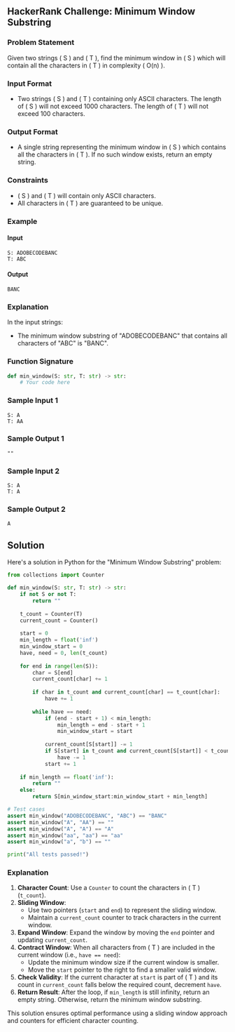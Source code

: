 ## HackerRank Challenge: Minimum Window Substring

### Problem Statement

Given two strings \( S \) and \( T \), find the minimum window in \( S \) which will contain all the characters in \( T \) in complexity \( O(n) \).

### Input Format

- Two strings \( S \) and \( T \) containing only ASCII characters. The length of \( S \) will not exceed 1000 characters. The length of \( T \) will not exceed 100 characters.

### Output Format

- A single string representing the minimum window in \( S \) which contains all the characters in \( T \). If no such window exists, return an empty string.

### Constraints

- \( S \) and \( T \) will contain only ASCII characters.
- All characters in \( T \) are guaranteed to be unique.

### Example

#### Input
```
S: ADOBECODEBANC
T: ABC
```

#### Output
```
BANC
```

### Explanation

In the input strings:
- The minimum window substring of "ADOBECODEBANC" that contains all characters of "ABC" is "BANC".

### Function Signature
```python
def min_window(S: str, T: str) -> str:
    # Your code here
```

### Sample Input 1
```
S: A
T: AA
```

### Sample Output 1
```
""
```

### Sample Input 2
```
S: A
T: A
```

### Sample Output 2
```
A
```

## Solution

Here's a solution in Python for the "Minimum Window Substring" problem:

```python
from collections import Counter

def min_window(S: str, T: str) -> str:
    if not S or not T:
        return ""
    
    t_count = Counter(T)
    current_count = Counter()
    
    start = 0
    min_length = float('inf')
    min_window_start = 0
    have, need = 0, len(t_count)
    
    for end in range(len(S)):
        char = S[end]
        current_count[char] += 1
        
        if char in t_count and current_count[char] == t_count[char]:
            have += 1
        
        while have == need:
            if (end - start + 1) < min_length:
                min_length = end - start + 1
                min_window_start = start
            
            current_count[S[start]] -= 1
            if S[start] in t_count and current_count[S[start]] < t_count[S[start]]:
                have -= 1
            start += 1
    
    if min_length == float('inf'):
        return ""
    else:
        return S[min_window_start:min_window_start + min_length]

# Test cases
assert min_window("ADOBECODEBANC", "ABC") == "BANC"
assert min_window("A", "AA") == ""
assert min_window("A", "A") == "A"
assert min_window("aa", "aa") == "aa"
assert min_window("a", "b") == ""

print("All tests passed!")
```

### Explanation

1. **Character Count**: Use a `Counter` to count the characters in \( T \) (`t_count`).
2. **Sliding Window**:
   - Use two pointers (`start` and `end`) to represent the sliding window.
   - Maintain a `current_count` counter to track characters in the current window.
3. **Expand Window**: Expand the window by moving the `end` pointer and updating `current_count`.
4. **Contract Window**: When all characters from \( T \) are included in the current window (i.e., `have == need`):
   - Update the minimum window size if the current window is smaller.
   - Move the `start` pointer to the right to find a smaller valid window.
5. **Check Validity**: If the current character at `start` is part of \( T \) and its count in `current_count` falls below the required count, decrement `have`.
6. **Return Result**: After the loop, if `min_length` is still infinity, return an empty string. Otherwise, return the minimum window substring.

This solution ensures optimal performance using a sliding window approach and counters for efficient character counting.

